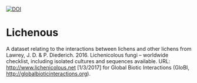 [![DOI](https://zenodo.org/badge/83692905.svg)](https://zenodo.org/badge/latestdoi/83692905)

# Lichenous

A dataset relating to the interactions between lichens and other lichens from Lawrey, J. D. & P. Diederich. 2016. Lichenicolous fungi – worldwide checklist, including isolated cultures and sequences available. URL: http://www.lichenicolous.net [1/3/2017] for Global Biotic Interactions (GloBI, http://globalbioticinteractions.org).

